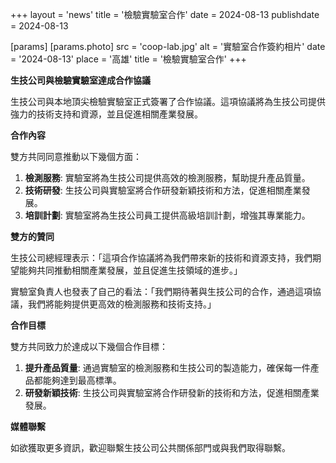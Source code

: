 +++
layout = 'news'
title = '檢驗實驗室合作'
date = 2024-08-13
publishdate = 2024-08-13

[params]
  [params.photo]
    src = 'coop-lab.jpg'
    alt = '實驗室合作簽約相片'
    date = '2024-08-13'
    place = '高雄'
    title = '檢驗實驗室合作'
+++

**生技公司與檢驗實驗室達成合作協議**

生技公司與本地頂尖檢驗實驗室正式簽署了合作協議。這項協議將為生技公司提供強力的技術支持和資源，並且促進相關產業發展。

**合作內容**

雙方共同同意推動以下幾個方面：

1. **檢測服務**: 實驗室將為生技公司提供高效的檢測服務，幫助提升產品質量。
2. **技術研發**: 生技公司與實驗室將合作研發新穎技術和方法，促進相關產業發展。
3. **培訓計劃**: 實驗室將為生技公司員工提供高級培訓計劃，增強其專業能力。

**雙方的贊同**

生技公司總經理表示：「這項合作協議將為我們帶來新的技術和資源支持，我們期望能夠共同推動相關產業發展，並且促進生技領域的進步。」

實驗室負責人也發表了自己的看法：「我們期待著與生技公司的合作，通過這項協議，我們將能夠提供更高效的檢測服務和技術支持。」

**合作目標**

雙方共同致力於達成以下幾個合作目標：

1. **提升產品質量**: 通過實驗室的檢測服務和生技公司的製造能力，確保每一件產品都能夠達到最高標準。
2. **研發新穎技術**: 生技公司與實驗室將合作研發新的技術和方法，促進相關產業發展。

**媒體聯繫**

如欲獲取更多資訊，歡迎聯繫生技公司公共關係部門或與我們取得聯繫。


